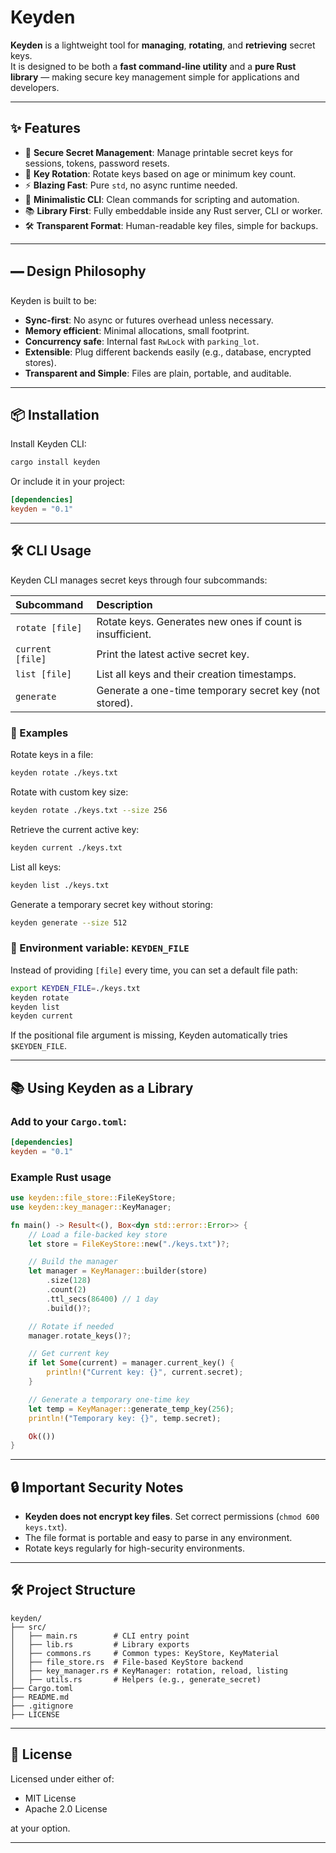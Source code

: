 # Keyden

**Keyden** is a lightweight tool for **managing**, **rotating**, and **retrieving** secret keys.  
It is designed to be both a **fast command-line utility** and a **pure Rust library** — making secure key management simple for applications and developers.

---

## ✨ Features

- 🔑 **Secure Secret Management**: Manage printable secret keys for sessions, tokens, password resets.
- 🔄 **Key Rotation**: Rotate keys based on age or minimum key count.
- ⚡ **Blazing Fast**: Pure `std`, no async runtime needed.
- 🧹 **Minimalistic CLI**: Clean commands for scripting and automation.
- 📚 **Library First**: Fully embeddable inside any Rust server, CLI or worker.
- 🛠️ **Transparent Format**: Human-readable key files, simple for backups.

---

## 🭹 Design Philosophy

Keyden is built to be:

- **Sync-first**: No async or futures overhead unless necessary.
- **Memory efficient**: Minimal allocations, small footprint.
- **Concurrency safe**: Internal fast `RwLock` with `parking_lot`.
- **Extensible**: Plug different backends easily (e.g., database, encrypted stores).
- **Transparent and Simple**: Files are plain, portable, and auditable.

---

## 📦 Installation

Install Keyden CLI:

```bash
cargo install keyden
```

Or include it in your project:

```toml
[dependencies]
keyden = "0.1"
```

---

## 🛠️ CLI Usage

Keyden CLI manages secret keys through four subcommands:

| Subcommand | Description |
|:-----------|:------------|
| `rotate [file]` | Rotate keys. Generates new ones if count is insufficient. |
| `current [file]` | Print the latest active secret key. |
| `list [file]` | List all keys and their creation timestamps. |
| `generate` | Generate a one-time temporary secret key (not stored). |

### 🔹 Examples

Rotate keys in a file:

```bash
keyden rotate ./keys.txt
```

Rotate with custom key size:

```bash
keyden rotate ./keys.txt --size 256
```

Retrieve the current active key:

```bash
keyden current ./keys.txt
```

List all keys:

```bash
keyden list ./keys.txt
```

Generate a temporary secret key without storing:

```bash
keyden generate --size 512
```

### 🔹 Environment variable: `KEYDEN_FILE`

Instead of providing `[file]` every time, you can set a default file path:

```bash
export KEYDEN_FILE=./keys.txt
keyden rotate
keyden list
keyden current
```

If the positional file argument is missing, Keyden automatically tries `$KEYDEN_FILE`.

---

## 📚 Using Keyden as a Library

### Add to your `Cargo.toml`:

```toml
[dependencies]
keyden = "0.1"
```

### Example Rust usage

```rust
use keyden::file_store::FileKeyStore;
use keyden::key_manager::KeyManager;

fn main() -> Result<(), Box<dyn std::error::Error>> {
    // Load a file-backed key store
    let store = FileKeyStore::new("./keys.txt")?;

    // Build the manager
    let manager = KeyManager::builder(store)
        .size(128)
        .count(2)
        .ttl_secs(86400) // 1 day
        .build()?;

    // Rotate if needed
    manager.rotate_keys()?;

    // Get current key
    if let Some(current) = manager.current_key() {
        println!("Current key: {}", current.secret);
    }

    // Generate a temporary one-time key
    let temp = KeyManager::generate_temp_key(256);
    println!("Temporary key: {}", temp.secret);

    Ok(())
}
```

---

## 🔒 Important Security Notes

- **Keyden does not encrypt key files**. Set correct permissions (`chmod 600 keys.txt`).
- The file format is portable and easy to parse in any environment.
- Rotate keys regularly for high-security environments.

---

## 🛠️ Project Structure

```plaintext
keyden/
├── src/
│   ├── main.rs        # CLI entry point
│   ├── lib.rs         # Library exports
│   ├── commons.rs     # Common types: KeyStore, KeyMaterial
│   ├── file_store.rs  # File-based KeyStore backend
│   ├── key_manager.rs # KeyManager: rotation, reload, listing
│   ├── utils.rs       # Helpers (e.g., generate_secret)
├── Cargo.toml
├── README.md
├── .gitignore
├── LICENSE
```

---

## 📜 License

Licensed under either of:

- MIT License
- Apache 2.0 License

at your option.

---
